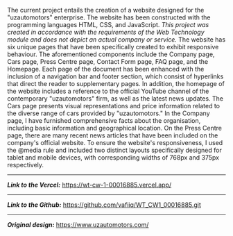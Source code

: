 The current project entails the creation of a website designed for the "uzautomotors" enterprise. The website has been constructed with the programming languages HTML, CSS, and JavaScript. *This project was created in accordance with the requirements of the Web Technology module and does not depict an actual company or service.* The website has six unique pages that have been specifically created to exhibit responsive behaviour. The aforementioned components include the Company page, Cars page, Press Centre page, Contact Form page, FAQ page, and the Homepage. Each page of the document has been enhanced with the inclusion of a navigation bar and footer section, which consist of hyperlinks that direct the reader to supplementary pages. In addition, the homepage of the website includes a reference to the official YouTube channel of the contemporary "uzautomotors" firm, as well as the latest news updates. The Cars page presents visual representations and price information related to the diverse range of cars provided by "uzautomotors." In the Company page, I have furnished comprehensive facts about the organisation, including basic information and geographical location. On the Press Centre page, there are many recent news articles that have been included on the company's official website.  To ensure the website's responsiveness, I used the @media rule and included two distinct layouts specifically designed for tablet and mobile devices, with corresponding widths of 768px and 375px respectively. 
_____

***Link to the Vercel:*** https://wt-cw-1-00016885.vercel.app/
_______
***Link to the Github:*** https://github.com/vafiiq/WT_CW1_00016885.git
_______
***Original design:***
https://www.uzautomotors.com/
